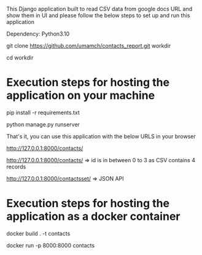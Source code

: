 This Django application built to read CSV data from google docs URL and show them in UI and please follow the below steps to set up and run this application

Dependency: Python3.10

git clone https://github.com/umamch/contacts_report.git workdir

cd workdir

# Execution steps for hosting the application on your machine
pip install -r requirements.txt

python manage.py runserver

That's it, you can use this application with the below URLS in your browser

http://127.0.0.1:8000/contacts/

http://127.0.0.1:8000/contacts/<id> => id is in between 0 to 3 as CSV contains 4 records

http://127.0.0.1:8000/contactsset/ => JSON API


# Execution steps for hosting the application as a docker container
docker build . -t contacts

docker run -p 8000:8000 contacts
